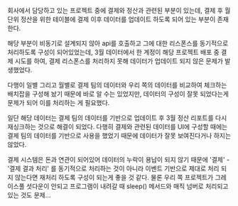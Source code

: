 회사에서 담당하고 있는 프로젝트 중에 결제와 정산과 관련된 부분이 있는데, 결제 후 월 단위 정산을 위한 테이블에 결제 이후 데이터를 업데이트 하도록 되어 있는 부분이 존재한다.

해당 부분이 비동기로 설계되지 않아 api를 호출하고 그에 대한 리스폰스를 동기적으로 처리하도록 구성이 되어있었는데, 3월 데이터에서 한 계정이 해당 프로젝트 배포 중 결제 시도를 하여, 결제 리스폰스를 처리하지 못해 데이터가 업데이트 되지 않은 문제가 발생했었다.

다행이 일별 그리고 월별로 결제 팀의 데이터와 우리 쪽의 데이터를 비교하여 체크하는 배치잡을 구성해 놨기 때문에 바로 알 수는 있었지만, 데이터의 구성이 잘못 되었다는게 문제가 되어 이를 처리하는 게 필요했다.

일단 해당 데이터는 결제 팀의 데이터를 기반으로 업데이트 후 3월 정산 리포트를 다시 재싱크하는 것으로 해결이 되었다. 다행히 결제와 관련된 데이터를 UI에 구성할 때에는 결제 팀의 데이터를 기반으로 사용을 했었기 때문에 데이터가 잘못 보여진다거나 하지는 않았다.

결제 시스템은 돈과 연관이 되어있어 데이터의 누락이 용납이 되지 않기 때문에 '결제' - '결제 결과 처리' 를 동기적으로 처리하는 것이 아니라 이벤트 기반으로 제대로 처리 되지 않는다면 재처리 하도록 구성이 되는게 좋을 것 같다. 물론 우리 쪽 프로젝트가 그레이스풀 셧다운이 안되고 프로그램이 내려갈 때 sleep() 메서드와 매직 넘버로 처리되고 있는 것도 문제...